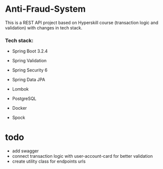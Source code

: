 # Anti-Fraud-System

This is a REST API project based on Hyperskill course (transaction logic and validation) 
with changes in tech stack.

### Tech stack:
- Spring Boot 3.2.4
- Spring Validation
- Spring Security 6
- Spring Data JPA
- Lombok
- PostgreSQL

- Docker
- Spock

# todo
* add swagger
* connect transaction logic with user-account-card for better validation
* create utility class for endpoints urls
  
